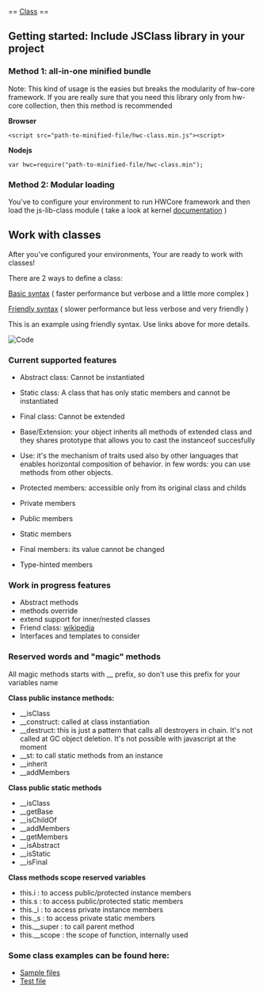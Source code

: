  == [Class](https://github.com/hw-core/js-library-class/blob/master/Class.js) ==

## Getting started: Include JSClass library in your project

### Method 1: all-in-one minified bundle

Note: This kind of usage is the easies but breaks the modularity of hw-core framework. 
If you are really sure that you need this library only from hw-core collection, then this method is recommended

**Browser**

    <script src="path-to-minified-file/hwc-class.min.js"><script>
    
**Nodejs**

    var hwc=require("path-to-minified-file/hwc-class.min");

### Method 2: Modular loading

You've to configure your environment to run HWCore framework and then load the js-lib-class module ( take a look at kernel [documentation](https://github.com/hw-core/js-kernel) )

## Work with classes

After you've configured your environments, Your are ready to work with classes!

There are 2 ways to define a class:

[Basic syntax](#class-basic) ( faster performance but verbose and a little more complex )

[Friendly syntax](#class-friendly) ( slower performance but less verbose and very friendly )

This is an example using friendly syntax. Use links above for more details.  

![Code](https://lh4.googleusercontent.com/-Aq5KBz3V5f8/VH4u116weHI/AAAAAAAAAeQ/jch0BxfyEzU/w901-h692-no/js-class-typehint.png) 

### Current supported features

*   Abstract class: Cannot be instantiated
*   Static class: A class that has only static members and cannot be instantiated
*   Final class: Cannot be extended
*   Base/Extension: your object inherits all methods of extended class and they shares
        prototype that allows you to cast the instanceof succesfully
    
*   Use: it's the mechanism of traits used also by other languages 
        that enables horizontal composition of behavior. in few words: 
        you can use methods from other objects. 
    


*   Protected members: accessible only from its original class and childs
*   Private members
*   Public members

*   Static members
*   Final members: its value cannot be changed
*   Type-hinted members 

### Work in progress features

*   Abstract methods
*   methods override
*   extend support for inner/nested classes
*   Friend class: [wikipedia](http://en.wikipedia.org/wiki/Friend_class)
*   Interfaces and templates to consider

### Reserved words and "magic" methods

All magic methods starts with __ prefix, so don't use this prefix for your variables name

 **Class public instance methods:**

*   __isClass
*   __construct: called at class instantiation
*   __destruct: this is just a pattern that calls all destroyers in chain. 
        It's not called at GC object deletion. It's not possible with javascript at the moment
*   __st: to call static methods from an instance
*   __inherit
*   __addMembers

 **Class public static methods**

*   __isClass
*   __getBase
*   __isChildOf
*   __addMembers
*   __getMembers
*   __isAbstract
*   __isStatic
*   __isFinal

 **Class methods scope reserved variables**

*   this.i : to access public/protected instance members
*   this.s : to access public/protected static members
*   this._i : to access private instance members
*   this._s : to access private static members
*   this.__super : to call parent method
*   this.__scope : the scope of function, internally used 

### Some class examples can be found here:

*   [Sample files](https://github.com/hw-core/js-library-class/tree/gh-pages/samples)
*   [Test file](https://github.com/hw-core/js-library-class/blob/tests/tests/class.js)
